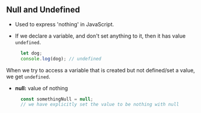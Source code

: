 ## Null and Undefined

-   Used to express 'nothing' in JavaScript.
    
-   If we declare a variable, and don't set anything to it, then it has value `undefined`.
    
    ```javascript
      let dog;
      console.log(dog); // undefined
    
    ```
    
   When we try to access a variable that is created but not defined/set a value, we get `undefined`.
    
-   **null:** value of nothing
    
    ```javascript
      const somethingNull = null;
      // we have explicitly set the value to be nothing with null
    ```